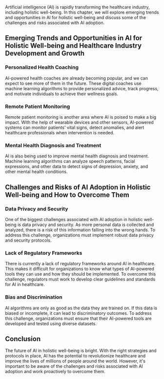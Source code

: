 
Artificial intelligence (AI) is rapidly transforming the healthcare industry, including holistic well-being. In this chapter, we will explore emerging trends and opportunities in AI for holistic well-being and discuss some of the challenges and risks associated with AI adoption.

Emerging Trends and Opportunities in AI for Holistic Well-being and Healthcare Industry Development and Growth
--------------------------------------------------------------------------------------------------------------

### Personalized Health Coaching

AI-powered health coaches are already becoming popular, and we can expect to see more of them in the future. These digital coaches use machine learning algorithms to provide personalized advice, track progress, and motivate individuals to achieve their wellness goals.

### Remote Patient Monitoring

Remote patient monitoring is another area where AI is poised to make a big impact. With the help of wearable devices and other sensors, AI-powered systems can monitor patients' vital signs, detect anomalies, and alert healthcare professionals when intervention is needed.

### Mental Health Diagnosis and Treatment

AI is also being used to improve mental health diagnosis and treatment. Machine learning algorithms can analyze speech patterns, facial expressions, and other data to detect signs of depression, anxiety, and other mental health conditions.

Challenges and Risks of AI Adoption in Holistic Well-being and How to Overcome Them
-----------------------------------------------------------------------------------

### Data Privacy and Security

One of the biggest challenges associated with AI adoption in holistic well-being is data privacy and security. As more personal data is collected and analyzed, there is a risk of this information falling into the wrong hands. To address this challenge, organizations must implement robust data privacy and security protocols.

### Lack of Regulatory Frameworks

There is currently a lack of regulatory frameworks around AI in healthcare. This makes it difficult for organizations to know what types of AI-powered tools they can use and how they should be implemented. To overcome this challenge, regulators must work to develop clear guidelines and standards for AI in healthcare.

### Bias and Discrimination

AI algorithms are only as good as the data they are trained on. If this data is biased or incomplete, it can lead to discriminatory outcomes. To address this challenge, organizations must ensure that their AI-powered tools are developed and tested using diverse datasets.

Conclusion
----------

The future of AI in holistic well-being is bright. With the right strategies and protocols in place, AI has the potential to revolutionize healthcare and improve the lives of millions of people around the world. However, it's important to be aware of the challenges and risks associated with AI adoption and work proactively to overcome them.

